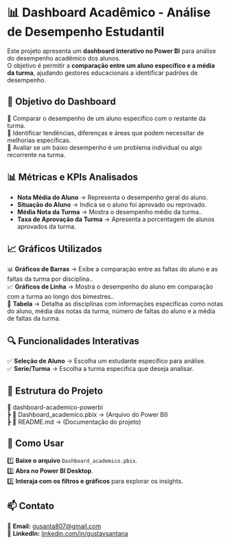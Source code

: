 # 📊 Dashboard Acadêmico - Análise de Desempenho Estudantil  

Este projeto apresenta um **dashboard interativo no Power BI** para análise do desempenho acadêmico dos alunos.  
O objetivo é permitir a **comparação entre um aluno específico e a média da turma**, ajudando gestores educacionais a identificar padrões de desempenho.  

## 🚀 Objetivo do Dashboard  
🔹 Comparar o desempenho de um aluno específico com o restante da turma.  
🔹 Identificar tendências, diferenças e áreas que podem necessitar de melhorias específicas.  
🔹 Avaliar se um baixo desempenho é um problema individual ou algo recorrente na turma.  

## 📊 Métricas e KPIs Analisados  
- **Nota Média do Aluno** → Representa o desempenho geral do aluno. 
- **Situação do Aluno** → Indica se o aluno foi aprovado ou reprovado.  
- **Média Nota da Turma** → Mostra o desempenho médio da turma..  
- **Taxa de Aprovação da Turma** → Apresenta a porcentagem de alunos aprovados da turma.  

## 📈 Gráficos Utilizados  
📊 **Gráficos de Barras** → Exibe a comparação entre as faltas do aluno e as faltas da turma por disciplina..  
📈 **Gráficos de Linha** → Mostra o desempenho do aluno em comparação com a turma ao longo dos bimestres..  
📍  **Tabela** → Detalha as disciplinas com informações específicas como notas do aluno, média das notas da turma, número de faltas do aluno e a média de faltas da turma. 

## 🔍 Funcionalidades Interativas  
✅ **Seleção de Aluno** → Escolha um estudante específico para análise.    
✅ **Serie/Turma** → Escolha a turma especifica que deseja analisar.  

## 📂 Estrutura do Projeto  
📁 dashboard-academico-powerbi  
 ┣ 📜 Dashboard_academico.pbix  → (Arquivo do Power BI)  
 ┣ 📜 README.md                 → (Documentação do projeto)  

## 📌 Como Usar  
1️⃣ **Baixe o arquivo** `Dashboard_academico.pbix`.  
2️⃣ **Abra no Power BI Desktop**.  
3️⃣ **Interaja com os filtros e gráficos** para explorar os insights.  

## 📫 Contato  
📧 **Email:** [gusanta807@gmail.com](mailto:gusanta807@gmail.com)  
🔗 **LinkedIn:** [linkedin.com/in/gustavsantana](https://linkedin.com/in/gustavsantana)  

